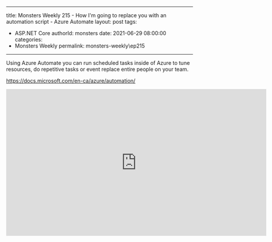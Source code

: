 
---
title: Monsters Weekly 215 -  How I'm going to replace you with an automation script - Azure Automate
layout: post
tags: 
  - ASP.NET Core
authorId: monsters
date: 2021-06-29 08:00:00
categories:
  - Monsters Weekly
permalink: monsters-weekly\ep215
---

Using Azure Automate you can run scheduled tasks inside of Azure to tune resources, do repetitive tasks or event replace entire people on your team.

https://docs.microsoft.com/en-ca/azure/automation/

<iframe width="702" height="395" src="https://www.youtube.com/embed/DU9X5_e6R-E" frameborder="0" allow="accelerometer; autoplay; encrypted-media; gyroscope; picture-in-picture" allowfullscreen></iframe>
